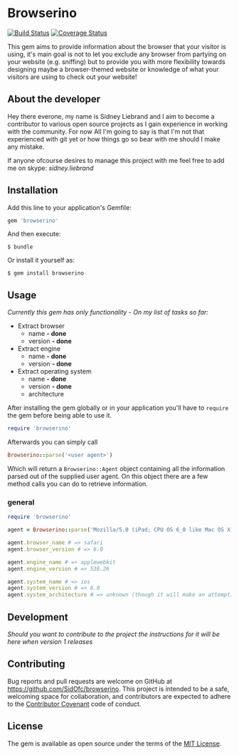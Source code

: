 # Browserino

[![Build Status](https://travis-ci.org/SidOfc/browserino.svg?branch=master)](https://travis-ci.org/SidOfc/browserino)
[![Coverage Status](https://coveralls.io/repos/SidOfc/browserino/badge.svg?branch=master&service=github)](https://coveralls.io/github/SidOfc/browserino?branch=master)

This gem aims to provide information about the browser that your visitor is using, it's main goal is not to let you exclude any browser from partying on your website (e.g. sniffing) but to provide you with more flexibility towards designing maybe a browser-themed website or knowledge of what your visitors are using to check out your website!

## About the developer

Hey there everone, my name is Sidney Liebrand and I aim to become a contributor to various open source projects as I gain experience in working with the community.
For now All I'm going to say is that I'm not that experienced with git yet or how things go so bear with me should I make any mistake.

If anyone ofcourse desires to manage this project with me feel free to add me on skype: *sidney.liebrand*

## Installation

Add this line to your application's Gemfile:

```ruby
gem 'browserino'
```

And then execute:

    $ bundle

Or install it yourself as:

    $ gem install browserino

## Usage

*Currently this gem has only functionality - On my list of tasks so far:*

- Extract browser
  * name __- done__
  * version __- done__
- Extract engine
  * name __- done__
  * version __- done__
- Extract operating system
  * name __- done__
  * version __- done__
  * architecture

After installing the gem globally or in your application you'll have to `require` the gem before being able to use it.

```ruby
require 'browserino'
```

Afterwards you can simply call
```ruby
Browserino::parse('<user agent>')
```

Which will return a `Browserino::Agent` object containing all the information parsed out of the supplied user agent.
On this object there are a few method calls you can do to retrieve information.

### general
```ruby
require 'browserino'

agent = Browserino::parse('Mozilla/5.0 (iPad; CPU OS 6_0 like Mac OS X) AppleWebKit/536.26 (KHTML, like Gecko) Version/6.0 Mobile/10A5355d Safari/8536.25')

agent.browser_name # => safari
agent.browser_version # => 6.0

agent.engine_name # => applewebkit
agent.engine_version # => 536.26

agent.system_name # => ios
agent.system_version # => 6.0
agent.system_architecture # => unknown (though it will make an attempt)
```

## Development

*Should you want to contribute to the project the instructions for it will be here when version 1 releases*

## Contributing

Bug reports and pull requests are welcome on GitHub at https://github.com/SidOfc/browserino. This project is intended to be a safe, welcoming space for collaboration, and contributors are expected to adhere to the [Contributor Covenant](contributor-covenant.org) code of conduct.


## License

The gem is available as open source under the terms of the [MIT License](http://opensource.org/licenses/MIT).
